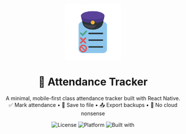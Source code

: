 <p align="center">
  <img src="./images/AttendanceApp.png" width="150" alt="Attendance Tracker Logo"/>
</p>

<h1 align="center">📘 Attendance Tracker</h1>
<p align="center">
  A minimal, mobile-first class attendance tracker built with React Native.<br/>
  ✅ Mark attendance • 🧠 Save to file • 📤 Export backups • 🚫 No cloud nonsense
</p>

<p align="center">
  <img alt="License" src="https://img.shields.io/badge/license-MIT-blue">
  <img alt="Platform" src="https://img.shields.io/badge/platform-iOS%20%7C%20Android-blueviolet">
  <img alt="Built with" src="https://img.shields.io/badge/built%20with-React%20Native-61DAFB">
</p>
